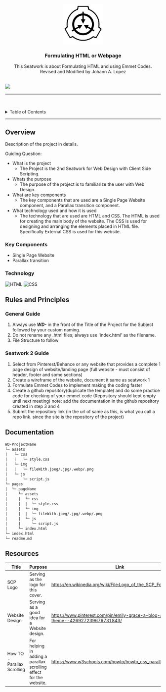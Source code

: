 <a name="readme-top">

<br/>

<br />
<div align="center">
  <a href="https://github.com/johann122004/WD-Lopez-Seatwork-2">
  <!-- TODO: If you want to add logo or banner you can add it here -->
    <img src="./assets/img/SCP_Logo.png" alt="Nyebe" width="130" height="130">
  </a>
<!-- TODO: Change Title to the name of the title of your Project -->
  <h3 align="center">Formulating HTML or Webpage</h3>
</div>
<!-- TODO: Make a short description -->
<div align="center">
  This Seatwork is about Formulating HTML and using Emmet Codes.
  <br>
  Revised and Modified by Johann A. Lopez
</div>

<br />

<!-- TODO: Change the zyx-0314 into your github username  -->
<!-- TODO: Change the WD-Template-Project into the same name of your folder -->
![](https://visit-counter.vercel.app/counter.png?page=johann122004/WD-Lopez-Seatwork-2)

---

<br />
<br />

<!-- TODO: If you want to add more layers for your readme -->
<details>
  <summary>Table of Contents</summary>
  <ol>
    <li>
      <a href="#overview">Overview</a>
      <ol>
        <li>
          <a href="#key-components">Key Components</a>
        </li>
        <li>
          <a href="#technology">Technology</a>
        </li>
      </ol>
    </li>
    <li>
      <a href="#rules-and-principles">Rules and Principles</a>
    </li>
    <li>
      <a href="#resources">Resources</a>
    </li>
    <li>
      <a href="#documentation">Documentation</a>
    </li>
  </ol>
</details>

---

## Overview

<!-- TODO: To be changed -->
<!-- The following are just sample -->
Description of the project in details.

Guiding Question:
- What is the project
  - The Project is the 2nd Seatwork for Web Design with Client Side Scripting.
- Whats the purpose
  - The purpose of the project is to familiarize the user with Web Design.
- What are key components
  - The key components that are used are a Single Page Website component, and a Parallax transition component.
- What technology used and how it is used
  - The technology that are used are HTML and CSS. The HTML is used for creating the main body of the website. The CSS is used for designing and arranging the elements placed in HTML file. Specifically External CSS is used for this website.

### Key Components
<!-- TODO: List of Key Components -->
<!-- The following are just sample -->
- Single Page Website
- Parallax transition

### Technology
<!-- TODO: List of Technology Used -->
![HTML](https://img.shields.io/badge/HTML-E34F26?style=for-the-badge&logo=html5&logoColor=white)
![CSS](https://img.shields.io/badge/CSS-1572B6?style=for-the-badge&logo=css3&logoColor=white)

## Rules and Principles
### General Guide
1. Always use ***WD-*** in the front of the Title of the Project for the Subject followed by your custom naming.
2. Do not rename any .html files; always use 'index.html' as the filename.
3. File Structure to follow

### Seatwork 2 Guide
1. Select from Pinterest/Behance or any website that provides a complete 1 page design of website/landing page
    (full website - must consist of header, footer and some sections)
2. Create a wireframe of the website, document it same as seatwork 1
3. Formulate Emmet Codes to implement making the coding faster
4. Create a github repository(duplicate the template) and do some practice code for checking of your emmet code
    (Repository should kept empty until next meeting)
    note: add the documentation in the github repository created in step 3 and 4
5. Submit the repository link
    (in the url of same as this, is what you call a repo link. since the site is the repository of the project)

## Documentation

```
WD-ProjectName
└─ assets
|   └─ css
|   |   └─ style.css
|   └─ img
|   |   └─ fileWith.jpeg/.jpg/.webp/.png
|   └─ js
|       └─ script.js
└─ pages
|  └─ pageName
|     └─ assets
|     |  └─ css
|     |  |  └─ style.css
|     |  └─ img
|     |  |  └─ fileWith.jpeg/.jpg/.webp/.png
|     |  └─ js
|     |     └─ script.js
|     └─ index.html
└─ index.html
└─ readme.md
```

## Resources

<!-- TODO: Add References -->
| Title | Purpose | Link |
|-|-|-|
| SCP Logo | Serving as the logo for this cover. | https://en.wikipedia.org/wiki/File:Logo_of_the_SCP_Foundation.png |
| Website Design | Serving as a good idea for a Website design. | https://www.pinterest.com/pin/emily-grace-a-blog-shop-theme--426927239676731843/ |
|How TO - Parallax Scrolling | For helping in adding a parallax scrolling effect for the website. | https://www.w3schools.com/howto/howto_css_parallax.asp |
